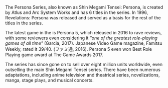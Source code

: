 The Persona Series, also known as Shin Megami Tensei: Persona, is created by Atlus and Arc System Works and has 6 titles in the series. In 1996, Revelations: Persona was released and served as a basis for the rest of the titles in the series.

The latest game in the is Persona 5, which released in 2016 to rave reviews, with some reviewers even considering it _"one of the greatest role-playing games of all time"_ (Garcia, 2017). Japanese Video Game magazine, Famitsu Weekly, rated it 39/40. (ファミ通, 2016). Persona 5 even won Best Role Playing game award at The Game Awards 2017.

The series has since gone on to sell over eight million units worldwide, even outselling the main Shin Megami Tensei series. There have been numerous adaptations, including anime television and theatrical series, novelizations, manga, stage plays, and musical concerts.
